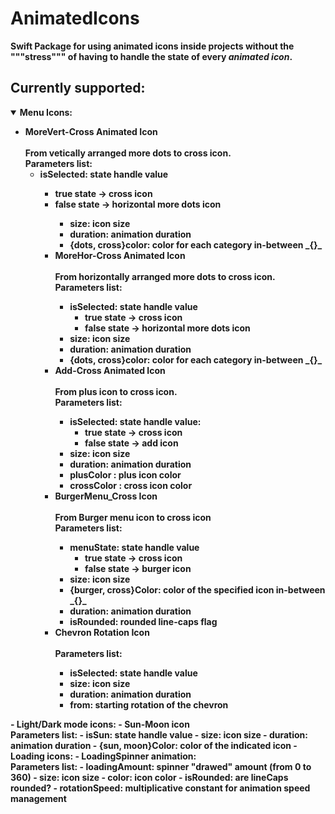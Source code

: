 # AnimatedIcons

<b>Swift Package<b> for using animated icons inside projects without the """stress""" of having to handle the state of every _animated icon_.

## Currently supported:

<details open>
<summary>Menu Icons:</summary>
    <ul>
    <li>
        <summary><b>MoreVert-Cross Animated Icon</b></summary><br>From vetically arranged more dots to cross icon.<br>Parameters list:
        <ul>
             <li> <b>isSelected</b>: state handle value </li>
                <ul>
                    <li> <b>true<b> state -> cross icon </li>
                    <li> <b>false<b> state -> horizontal more dots icon </li>
                 <ul>
             <li> <b>size</b>: icon size </li>
             <li> <b>duration</b>: animation duration </li>
             <li> <b>{dots, cross}color</b>: color for each category in-between _{}_ </li>
         </ul>
     </li>
    <li> <summary><b>MoreHor-Cross Animated Icon<b></summary><br>From horizontally arranged more dots to cross icon.<br>Parameters list:
        <ul>
             <li> <b>isSelected</b>: state handle value
             <ul>
                 <li> <b>true<b> state -> cross icon</li>
                 <li> <b>false<b> state -> horizontal more dots icon</li>
             </ul>
             </li>
             <li> <b>size</b>: icon size </li>
             <li> <b>duration</b>: animation duration </li>
             <li> <b>{dots, cross}color</b>: color for each category in-between _{}_ </li>
         </ul>
    </li>
    <li><summary><b>Add-Cross Animated Icon<b></summary><br>From plus icon to cross icon.<br>Parameters list:
        <ul>
        <li> <b>isSelected</b>: state handle value:
            <ul>
            <li> <b>true<b> state -> cross icon</li>
            <li> <b>false<b> state -> add icon</li>
            </ul>
        </li>
        <li> <b>size</b>: icon size </li>
        <li> <b>duration</b>: animation duration</li>
        <li> <b>plusColor<b> : plus icon color</li>
        <li> <b>crossColor<b> : cross icon color</li>
        </ul>
    </li>
    <li> <summary><b>BurgerMenu_Cross Icon<b></summary><br>From Burger menu icon to cross icon<br> Parameters list:
    <ul>
        <li> <b>menuState</b>: state handle value
        <ul>
             <li> <b>true<b> state -> cross icon</li>
             <li> <b>false<b> state -> burger icon</li>
        </ul>
        </li>
        <li> <b>size</b>: icon size</li>
        <li> <b>{burger, cross}Color</b>: color of the specified icon in-between _{}_ </li>
        <li> <b>duration</b>: animation duration</li>
        <li> <b>isRounded</b>: rounded line-caps flag</li>
        </ul>
    </li>
    <li> <summary><b>Chevron Rotation Icon<b> </summary><br> Parameters list:
    <ul>
        <li> <b>isSelected</b>: state handle value</li>
        <li> <b>size</b>: icon size</li>
        <li> <b>duration</b>: animation duration</li>
        <li> <b>from</b>: starting rotation of the chevron</li>
    </ul>
    </li>
    <ul>
</details>
- Light/Dark mode icons:
    -  <b>Sun-Moon icon<b> <br> Parameters list:
         - <b>isSun</b>: state handle value
         - <b>size</b>: icon size
         - <b>duration</b>: animation duration
         - <b>{sun, moon}Color</b>: color of the indicated icon
- Loading icons:
    -  <b>LoadingSpinner animation:<b><br>Parameters list:
         - <b>loadingAmount</b>: spinner "drawed" amount (from 0 to 360)
         - <b>size</b>: icon size
         - <b>color</b>: icon color
         - <b>isRounded</b>: are lineCaps rounded?
         - <b>rotationSpeed</b>: multiplicative constant for animation speed management
